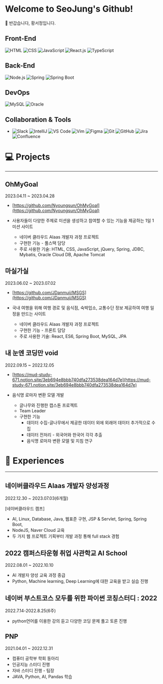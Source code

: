 # Welcome to SeoJung's Github!

👋 반갑습니다, 황서정입니다.

## Front-End

 ![HTML](https://img.shields.io/badge/HTML-239120?style=for-the-badge&logo=html5&logoColor=white) ![CSS](https://img.shields.io/badge/CSS-1572B6?style=for-the-badge&logo=css3&logoColor=white) ![JavaScript](https://img.shields.io/badge/JavaScript-F7DF1E?style=for-the-badge&logo=javascript&logoColor=black) ![React.js](https://img.shields.io/badge/React-61DAFB?style=for-the-badge&logo=react&logoColor=black) ![TypeScript](https://img.shields.io/badge/TypeScript-007ACC?style=for-the-badge&logo=typescript&logoColor=white)

## Back-End

![Node.js](https://img.shields.io/badge/Node.js-339933?style=for-the-badge&logo=node.js&logoColor=white) ![Spring](https://img.shields.io/badge/Spring-6DB33F?style=for-the-badge&logo=spring&logoColor=white) ![Spring Boot](https://img.shields.io/badge/Spring_Boot-6DB33F?style=for-the-badge&logo=spring-boot&logoColor=white)

## DevOps

![MySQL](https://img.shields.io/badge/MySQL-4479A1?style=for-the-badge&logo=mysql&logoColor=white) ![Oracle](https://img.shields.io/badge/Oracle-F80000?style=for-the-badge&logo=oracle&logoColor=white)

## Collaboration & Tools

- ![Slack](https://img.shields.io/badge/Slack-4A154B?style=for-the-badge&logo=slack&logoColor=white) ![IntelliJ](https://img.shields.io/badge/IntelliJ_IDEA-000000?style=for-the-badge&logo=intellij-idea&logoColor=white) ![VS Code](https://img.shields.io/badge/VS_Code-007ACC?style=for-the-badge&logo=visual-studio-code&logoColor=white) ![Vim](https://img.shields.io/badge/Vim-019733?style=for-the-badge&logo=vim&logoColor=white) ![Figma](https://img.shields.io/badge/Figma-F24E1E?style=for-the-badge&logo=figma&logoColor=white) ![Git](https://img.shields.io/badge/Git-F05032?style=for-the-badge&logo=git&logoColor=white) ![GitHub](https://img.shields.io/badge/GitHub-181717?style=for-the-badge&logo=github&logoColor=white) ![Jira](https://img.shields.io/badge/Jira-0052CC?style=for-the-badge&logo=jira&logoColor=white) ![Confluence](https://img.shields.io/badge/Confluence-172B4D?style=for-the-badge&logo=confluence&logoColor=white)

# 💻 Projects

---

## OhMyGoal

2023.04.11 ~ 2023.04.28

- [https://github.com/Nyoungsun/OhMyGoal](https://github.com/Nyoungsun/OhMyGoal)

- 사용자들이 다양한 주제로 미션을 생성하고 참여할 수 있는 기능을 제공하는 1일 1 미션 사이트
  - 네이버 클라우드 AIaas 개발자 과정 프로젝트
  - 구현한 기능 - 풀스택 담당
  - 주로 사용한 기술: HTML, CSS, JavaScript, jQuery, Spring, JDBC, Mybatis, Oracle Cloud DB, Apache Tomcat

## 마실가실

2023.06.02 ~ 2023.07.02

- [https://github.com/JDanmuji/MSGS](https://github.com/JDanmuji/MSGS)

- 국내 여행을 위해 여행 경로 및 음식점, 숙박업소, 교통수단 정보 제공하여 여행 일정을 만드는 사이트
  - 네이버 클라우드 AIaas 개발자 과정 프로젝트 
  - 구현한 기능 - 프론트 담당
  - 주로 사용한 기술: React, ES6, Spring Boot, MySQL, JPA

## 내 눈엔 코딩만 void

2022.09.15 ~ 2022.12.05

- [https://mud-study-671.notion.site/3eb694e8bbb740dfa273538dea164d7e](https://mud-study-671.notion.site/3eb694e8bbb740dfa273538dea164d7e)

- 음식명 로마자 변환 모델 개발
  - 글나무와 진행한 캡스톤 프로젝트
  - Team Leader
  - 구현한 기능
    - 데이터 수집-글나무에서 제공한 데이터 외에 외래어 데이터 추가적으로 수집
    - 데이터 전처리 - 외국어와 한국어 각각 추출
    - 음식명 로마자 변환 모델 및 지침 연구
      
# 🎈 Experiences

---

## 네이버클라우드 Alaas 개발자 양성과정

2022.12.30 ~ 2023.07.03(6개월)

[네이버클라우드 캠프]

- AI, Linux, Database, Java, 웹표준 구현, JSP & Servlet, Spring, Spring Boot,
- NodeJS, Naver Cloud 교육
- 두 가지 웹 프로젝트 기획부터 개발 과정 통해 full stack 경험

## 2022 캠퍼스타운형 취업 사관학교 AI School

2022.08.01 ~ 2022.10.10

- AI 개발자 양성 교육 과정 중급
- Python, Machine learning, Deep Learning에 대한 교육을 받고 실습 진행

## 네이버 부스트코스 모두를 위한 파이썬 코칭스터디 : 2022

2022.7.14-2022.8.25(6주)

- python언어를 이용한 강의 듣고 다양한 코딩 문제 풀고 토론 진행

## PNP

2021.04.01 ~ 2022.12.31

- 컴퓨터 공학부 학회 동아리
- 인공지능 스터디 진행
- 자바 스터디 진행 - 팀장
- JAVA, Python, AI, Pandas 학습
